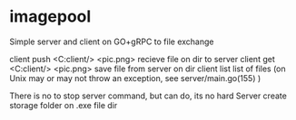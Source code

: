 # imagepool
Simple server and client on GO+gRPC to file exchange

client push <C:client/> <pic.png>       recieve file on dir to server
client get <C:client/> <pic.png>        save file from server on dir
client list                             list of files (on Unix may or may not throw an exception, see server/main.go(155) ) 

There is no to stop server command, but can do,  its no hard
Server create storage folder on .exe file dir 
